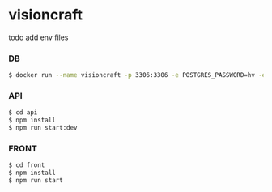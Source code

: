 # visioncraft

todo add env files

### DB
```bash
$ docker run --name visioncraft -p 3306:3306 -e POSTGRES_PASSWORD=hv -e MYSQL_ROOT_PASSWORD=password -d mysql
```

### API
```bash
$ cd api
$ npm install
$ npm run start:dev
```

### FRONT
```bash
$ cd front
$ npm install
$ npm run start
```
